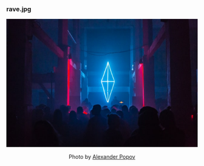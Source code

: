 ### rave.jpg

<p align="center">
  <img alt="rave" src="https://raw.githubusercontent.com/andreythegeek/andreythegeek/dev/images/rave.jpg" />
</p>

<p align="center">
  Photo by <a href="https://unsplash.com/@5tep5">Alexander Popov</a>
</p>

